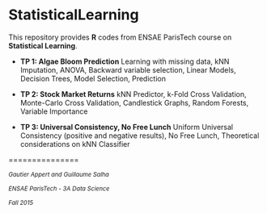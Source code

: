 # StatisticalLearning

This repository provides **R** codes from ENSAE ParisTech course on **Statistical Learning**.  


* **TP 1: Algae Bloom Prediction** Learning with missing data, kNN Imputation, ANOVA, Backward variable selection, Linear Models, Decision Trees, Model Selection, Prediction

* **TP 2: Stock Market Returns** kNN Predictor, k-Fold Cross Validation, Monte-Carlo Cross Validation, Candlestick Graphs, Random Forests, Variable Importance

* **TP 3: Universal Consistency, No Free Lunch** Uniform Universal Consistency (positive and negative results), No Free Lunch, Theoretical considerations on kNN Classifier 


===============


<sup>*Gautier Appert and Guillaume Salha*

<sup>*ENSAE ParisTech - 3A Data Science*

<sup>*Fall 2015*

